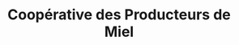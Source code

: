 ---
title: "Coopérative des Producteurs de Miel"
url: /saint-victor/cooperative-des-producteurs-de-miel/
shop: Landwirtschaftlich
---